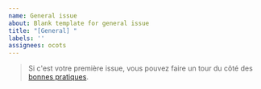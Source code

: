 ```yaml
---
name: General issue
about: Blank template for general issue
title: "[General] "
labels: ''
assignees: ocots
---
```


>Si c'est votre première issue, vous pouvez faire un tour du côté des [bonnes pratiques](https://github.com/ocourses/.github/wiki/Bonnes-pratiques).
